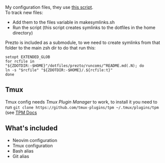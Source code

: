 My configuration files, they use [this script](http://blog.smalleycreative.com/tutorials/using-git-and-github-to-manage-your-dotfiles/).  
To track new files:
- Add them to the files variable in makesymlinks.sh
- Run the script (this script creates symlinks to the dotfiles in the home directory)



Prezto is included as a submodule, to we need to create symlinks from that folder to the main zsh dir to do that run this:

```
setopt EXTENDED_GLOB
for rcfile in "${ZDOTDIR:-$HOME}"/dotfiles/prezto/runcoms/^README.md(.N); do
ln -s "$rcfile" "${ZDOTDIR:-$HOME}/.${rcfile:t}"
done
```

## Tmux
Tmux config needs _Tmux Plugin Manager_ to work, to install it you need to run `git clone https://github.com/tmux-plugins/tpm ~/.tmux/plugins/tpm` (see [TPM Docs](https://github.com/tmux-plugins/tpm)

## What's included
- Neovim configuration
- Tmux configuration
- Bash alias
- Git alias

